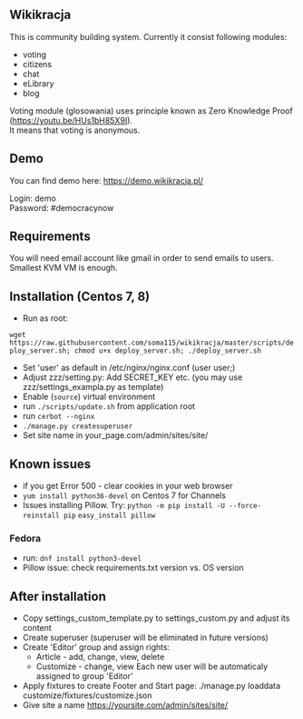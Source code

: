 ## Wikikracja
This is community building system. Currently it consist following modules:
- voting
- citizens
- chat
- eLibrary
- blog
  
Voting module (glosowania) uses principle known as Zero Knowledge Proof (https://youtu.be/HUs1bH85X9I).  
It means that voting is anonymous.

## Demo
You can find demo here:
https://demo.wikikracja.pl/

Login: demo  
Password: #democracynow

## Requirements
You will need email account like gmail in order to send emails to users. 
Smallest KVM VM is enough. 

## Installation (Centos 7, 8)
- Run as root:

`wget https://raw.githubusercontent.com/soma115/wikikracja/master/scripts/deploy_server.sh; chmod u+x deploy_server.sh; ./deploy_server.sh`
- Set 'user' as default in /etc/nginx/nginx.conf (user user;)
- Adjust zzz/setting.py: Add SECRET_KEY etc. (you may use zzz/settings_exampla.py as template)
- Enable (`source`) virtual environment
- run `./scripts/update.sh` from application root
- run `cerbot --nginx`
- `./manage.py createsuperuser`
- Set site name in your_page.com/admin/sites/site/

## Known issues
- if you get Error 500 - clear cookies in your web browser
- `yum install python36-devel` on Centos 7 for Channels
- Issues installing Pillow. Try:
    `python -m pip install -U --force-reinstall pip`
    `easy_install pillow`

### Fedora
- run: `dnf install python3-devel`
- Pillow issue: check requirements.txt version vs. OS version

## After installation
- Copy settings_custom_template.py to settings_custom.py and adjust its content
- Create superuser (superuser will be eliminated in future versions)
- Create 'Editor' group and assign rights:
    - Article - add, change, view, delete
    - Customize - change, view
    Each new user will be automaticaly assigned to group 'Editor'
- Apply fixtures to create Footer and Start page: ./manage.py loaddata customize/fixtures/customize.json
- Give site a name https://yoursite.com/admin/sites/site/
